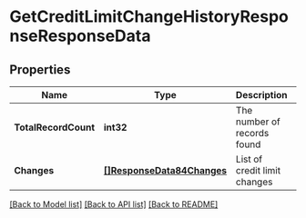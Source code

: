 # GetCreditLimitChangeHistoryResponseResponseData

## Properties
Name | Type | Description | Notes
------------ | ------------- | ------------- | -------------
**TotalRecordCount** | **int32** | The number of records found | [default to null]
**Changes** | [**[]ResponseData84Changes**](ResponseData84_changes.md) | List of credit limit changes | [default to null]

[[Back to Model list]](../README.md#documentation-for-models) [[Back to API list]](../README.md#documentation-for-api-endpoints) [[Back to README]](../README.md)

